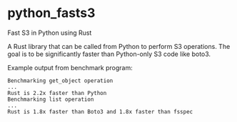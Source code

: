 # python_fasts3
Fast S3 in Python using Rust

A Rust library that can be called from Python to perform S3 operations. The goal is to be significantly faster than Python-only S3 code like boto3.

Example output from benchmark program:
```
Benchmarking get_object operation
...
Rust is 2.2x faster than Python
Benchmarking list operation
...
Rust is 1.8x faster than Boto3 and 1.8x faster than fsspec
```
